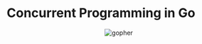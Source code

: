 # Concurrent Programming in Go

<p align="center">
  <img src="https://user-images.githubusercontent.com/57742720/150536302-0b4f513a-d1f9-4614-9fe9-f1597545bf99.png" alt="gopher" />
</p>
